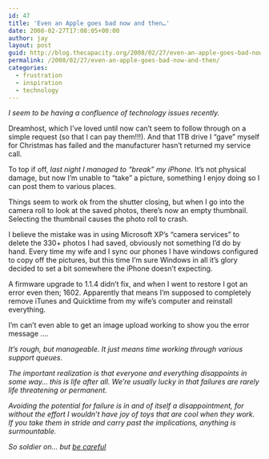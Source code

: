 ```yaml
---
id: 47
title: 'Even an Apple goes bad now and then…'
date: 2008-02-27T17:08:05+00:00
author: jay
layout: post
guid: http://blog.thecapacity.org/2008/02/27/even-an-apple-goes-bad-now-and-then/
permalink: /2008/02/27/even-an-apple-goes-bad-now-and-then/
categories:
  - frustration
  - inspiration
  - technology
---
```

_I seem to be having a confluence of technology issues recently._

Dreamhost, which I’ve loved until now can’t seem to follow through on a simple request (so that I can pay them!!!). And that 1TB drive I “gave” myself for Christmas has failed and the manufacturer hasn’t returned my service call.

To top if off, _last night I managed to “break” my iPhone._ It’s not physical damage, but now I’m unable to “take” a picture, something I enjoy doing so I can post them to various places.

Things seem to work ok from the shutter closing, but when I go into the camera roll to look at the saved photos, there’s now an empty thumbnail. Selecting the thumbnail causes the photo roll to crash.

I believe the mistake was in using Microsoft XP’s “camera services” to delete the 330+ photos I had saved, obviously not something I’d do by hand. Every time my wife and I sync our phones I have windows configured to copy off the pictures, but this time I’m sure Windows in all it’s glory decided to set a bit somewhere the iPhone doesn’t expecting.

A firmware upgrade to 1.1.4 didn’t fix, and when I went to restore I got an error even then; 1602. Apparently that means I’m supposed to completely remove iTunes and Quicktime from my wife’s computer and reinstall everything.

I’m can’t even able to get an image upload working to show you the error message ….

_It’s rough, but manageable. It just means time working through various support queues._

_The important realization is that everyone and everything disappoints in some way… this is life after all. We’re usually lucky in that failures are rarely life threatening or permanent._

_Avoiding the potential for failure is in and of itself a disappointment, for without the effort I wouldn’t have joy of toys that are cool when they work. If you take them in stride and carry past the implications, anything is surmountable._

_So soldier on… but [be careful](http://www.swiatocha-wyble.com/2008/02/23/be-careful/ "Be Careful, because I love you")_
